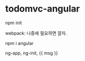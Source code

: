 todomvc-angular
===============

npm init

webpack: 나중에 필요하면 깔자.

npm i angular

ng-app, ng-init, {{ msg }}
